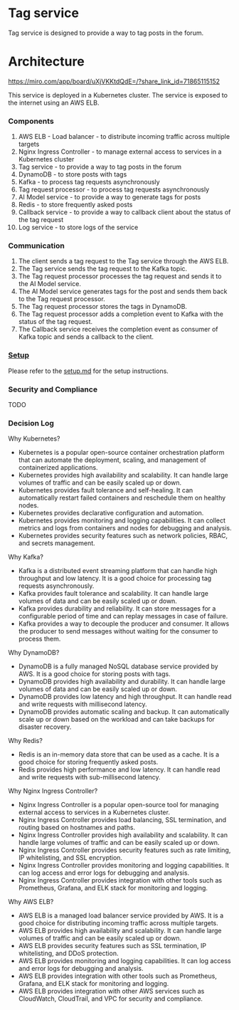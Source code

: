 # Tag service
Tag service is designed to provide a way to tag posts in the forum.

# Architecture
https://miro.com/app/board/uXjVKKtdQdE=/?share_link_id=71865115152

This service is deployed in a Kubernetes cluster. The service is exposed to the internet using an AWS ELB.

### Components
1. AWS ELB - Load balancer - to distribute incoming traffic across multiple targets
2. Nginx Ingress Controller - to manage external access to services in a Kubernetes cluster
3. Tag service - to provide a way to tag posts in the forum
4. DynamoDB - to store posts with tags
5. Kafka - to process tag requests asynchronously
6. Tag request processor - to process tag requests asynchronously
7. AI Model service - to provide a way to generate tags for posts
8. Redis - to store frequently asked posts
9. Callback service - to provide a way to callback client about the status of the tag request
10. Log service - to store logs of the service

### Communication
1. The client sends a tag request to the Tag service through the AWS ELB.
2. The Tag service sends the tag request to the Kafka topic.
3. The Tag request processor processes the tag request and sends it to the AI Model service.
4. The AI Model service generates tags for the post and sends them back to the Tag request processor.
5. The Tag request processor stores the tags in DynamoDB.
6. The Tag request processor adds a completion event to Kafka with the status of the tag request.
7. The Callback service receives the completion event as consumer of Kafka topic and sends a callback to the client.

### [Setup](SETUP)  

Please refer to the [setup.md](SETUP) for the setup instructions.


### Security and Compliance
TODO

### Decision Log
Why Kubernetes?
- Kubernetes is a popular open-source container orchestration platform that can automate the deployment, scaling, and management of containerized applications.
- Kubernetes provides high availability and scalability. It can handle large volumes of traffic and can be easily scaled up or down.
- Kubernetes provides fault tolerance and self-healing. It can automatically restart failed containers and reschedule them on healthy nodes.
- Kubernetes provides declarative configuration and automation.
- Kubernetes provides monitoring and logging capabilities. It can collect metrics and logs from containers and nodes for debugging and analysis.
- Kubernetes provides security features such as network policies, RBAC, and secrets management. 

Why Kafka?
- Kafka is a distributed event streaming platform that can handle high throughput and low latency. It is a good choice for processing tag requests asynchronously.
- Kafka provides fault tolerance and scalability. It can handle large volumes of data and can be easily scaled up or down.
- Kafka provides durability and reliability. It can store messages for a configurable period of time and can replay messages in case of failure.
- Kafka provides a way to decouple the producer and consumer. It allows the producer to send messages without waiting for the consumer to process them.

Why DynamoDB?
- DynamoDB is a fully managed NoSQL database service provided by AWS. It is a good choice for storing posts with tags.
- DynamoDB provides high availability and durability. It can handle large volumes of data and can be easily scaled up or down.
- DynamoDB provides low latency and high throughput. It can handle read and write requests with millisecond latency.
- DynamoDB provides automatic scaling and backup. It can automatically scale up or down based on the workload and can take backups for disaster recovery.

Why Redis?
- Redis is an in-memory data store that can be used as a cache. It is a good choice for storing frequently asked posts.
- Redis provides high performance and low latency. It can handle read and write requests with sub-millisecond latency.

Why Nginx Ingress Controller?
- Nginx Ingress Controller is a popular open-source tool for managing external access to services in a Kubernetes cluster.
- Nginx Ingress Controller provides load balancing, SSL termination, and routing based on hostnames and paths.
- Nginx Ingress Controller provides high availability and scalability. It can handle large volumes of traffic and can be easily scaled up or down.
- Nginx Ingress Controller provides security features such as rate limiting, IP whitelisting, and SSL encryption.
- Nginx Ingress Controller provides monitoring and logging capabilities. It can log access and error logs for debugging and analysis.
- Nginx Ingress Controller provides integration with other tools such as Prometheus, Grafana, and ELK stack for monitoring and logging.

Why AWS ELB?
- AWS ELB is a managed load balancer service provided by AWS. It is a good choice for distributing incoming traffic across multiple targets.
- AWS ELB provides high availability and scalability. It can handle large volumes of traffic and can be easily scaled up or down.
- AWS ELB provides security features such as SSL termination, IP whitelisting, and DDoS protection.
- AWS ELB provides monitoring and logging capabilities. It can log access and error logs for debugging and analysis.
- AWS ELB provides integration with other tools such as Prometheus, Grafana, and ELK stack for monitoring and logging.
- AWS ELB provides integration with other AWS services such as CloudWatch, CloudTrail, and VPC for security and compliance.